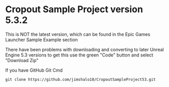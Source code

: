 # Cropout Sample Project version 5.3.2

This is NOT the latest version, which can be found in the Epic Games Launcher Sample Example section

There have been problems with downloading and converting to later Unreal Engine 5.3 versions
to get this use the green "Code" button and select "Download Zip"


If you have GitHub Git Cmd

```git clone https://github.com/jimshalo10/CropoutSampleProject53.git```

